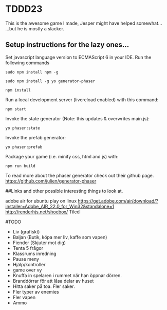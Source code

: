 # TDDD23
This is the awesome game I made, Jesper might have helped somewhat...  ...but he is mostly a slacker.

## Setup instructions for the lazy ones...
Set javascript language version to ECMAScript 6 in your IDE.
Run the following commands

```
sudo npm install npm -g

sudo npm install -g yo generator-phaser

npm install
```

Run a local development server (livereload enabled) with this command:
```
npm start
```


Invoke the state generator (Note: this updates & overwrites main.js):

```
yo phaser:state
```

Invoke the prefab generator:

```
yo phaser:prefab
```

Package your game (i.e. minify css, html and js) with:

```
npm run build
```

To read more about the phaser generator check out their github page.
https://github.com/julien/generator-phaser

##Links and other possible interesting things to look at.

adobe air for ubuntu
play on linux
https://get.adobe.com/air/download/?installer=Adobe_AIR_22.0_for_Win32&standalone=1
http://renderhjs.net/shoebox/
Tiled

#TODO
* Liv (grafiskt)
* Baljan (Butik, köpa mer liv, kaffe som vapen)
* Fiender (Skjuter mot dig)
* Tenta 5 frågor
* Klassrums inredning
* Pause meny
* Hjälp/kontroller
* game over vy
* Knuffa in spelaren i rummet när han öppnar dörren.
* Branddörrar för att låsa delar av huset
* Hitta saker på toa. Fler saker.
* Fler typer av enemies
* Fler vapen
* Ammo